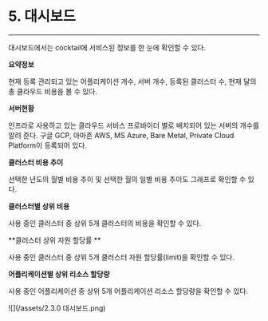 # 5. 대시보드

---

대시보드에서는 cocktail에 서비스된 정보를 한 눈에 확인할 수 있다.

**요약정보**

현재 등록 관리되고 있는 어플리케이션 개수, 서버 개수, 등록된 클러스터 수, 현재 달의 총 클라우드 비용을 볼 수 있다.

**서버현황**

인프라로 사용하고 있는 클라우드 서비스 프로바이더 별로 배치되어 있는 서버의 개수를 알려 준다. 구글 GCP, 아마존 AWS, MS Azure, Bare Metal, Private Cloud Platform이 등록되어 있다.

**클러스터 비용 추이**

선택한 년도의 월별 비용 추이 및 선택한 월의 일별 비용 추이도 그래프로 확인할 수 있다.

**클러스터별 상위 비용**

사용 중인 클러스터 중 상위 5개 클러스터의 비용을 확인할 수 있다.

**클러스터 상위 자원 할당률 **

사용 중인 클러스터 중 상위 5개 클러스터 자원 할당률\(limit\)을 확인할 수 있다.

**어플리케이션별 상위 리소스 할당량**

사용 중인 어플리케이션 중 상위 5개 어플리케이션 리소스 할당량을 확인할 수 있다.

![](/assets/2.3.0 대시보드.png)

